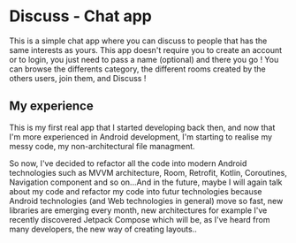 # Discuss - Chat app
This is a simple chat app where you can discuss to people that has the same interests as yours. This app doesn't require you to create an account or to login, you just need to pass a name (optional) and there you go ! You can browse the differents category, the different rooms created by the others users, join them, and Discuss !

## My experience
This is my first real app that I started developing back then, and now that I'm more experienced in Android development, I'm starting to realise my messy code, my non-architectural file managment.

So now, I've decided to refactor all the code into modern Android technologies such as MVVM architecture, Room, Retrofit, Kotlin, Coroutines, Navigation component and so on...And in the future, maybe I will again talk about my code and refactor my code into futur technologies because Android technologies (and Web technologies in general) move so fast, new libraries are emerging every month, new architectures for example I've recently discovered Jetpack Compose which will be, as I've heard from many developers, the new way of creating layouts..


